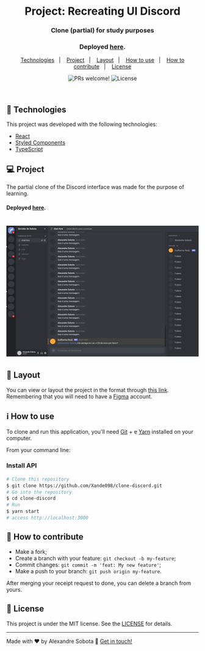 <h1 align="center">
    Project: Recreating UI Discord
    <h3 align="center">Clone (partial) for study purposes</h3>
    <h3 align="center">Deployed <a href="#">here</a>.</h3>
</h1>

<p align="center">
  <a href="#-technologies">Technologies</a>&nbsp;&nbsp;&nbsp;|&nbsp;&nbsp;&nbsp;
  <a href="#-project">Project</a>&nbsp;&nbsp;&nbsp;|&nbsp;&nbsp;&nbsp;
  <a href="#-layout">Layout</a>&nbsp;&nbsp;&nbsp;|&nbsp;&nbsp;&nbsp;
  <a href="#information_source-how-to-use">How to use</a>&nbsp;&nbsp;&nbsp;|&nbsp;&nbsp;&nbsp;
  <a href="#-how-to-contribute">How to contribute</a>&nbsp;&nbsp;&nbsp;|&nbsp;&nbsp;&nbsp;
  <a href="#memo-license">License</a>
</p>

<p align="center">
 <img src="https://img.shields.io/static/v1?label=PRs&message=welcome&color=7159c1&labelColor=000000" alt="PRs welcome!" />

  <img alt="License" src="https://img.shields.io/static/v1?label=license&message=MIT&color=7159c1&labelColor=000000">
</p>

<br>

## 🚀 Technologies

This project was developed with the following technologies:

- [React](https://reactjs.org)
- [Styled Components](https://github.com/styled-components/vscode-styled-components)
- [TypeScript](https://www.typescriptlang.org/)

## 💻 Project

The partial clone of the Discord interface was made for the purpose of learning.
<h4>Deployed <a href="#">here</a>.</h4>

<h1 align="center">
    <img alt="Clone-discord" title="Clone-discord" src="src/assets/clone-discord.svg" width="620px" />
</h1>

## 🔖 Layout

You can view or layout the project in the format through [this link](https://www.figma.com/file/ayVJ4uAsYvZ7DRfMEI3FSg/Clone-Discord?node-id=0%3A1). Remembering that you will need to have a [Figma](http://figma.com/) account.

## :information_source: How to use

To clone and run this application, you'll need [Git](https://git-scm.com) + e [Yarn](https://classic.yarnpkg.com/en/docs/install/#windows-stable) installed on your computer.

From your command line:

### Install API 
```bash
# Clone this repository
$ git clone https://github.com/Xande098/clone-discord.git
# Go into the repository
$ cd clone-discord
# Run
$ yarn start
# access http://localhost:3000
```

## 🤔 How to contribute

-  Make a fork;
-  Create a branch with your feature: `git checkout -b my-feature`;
-  Commit changes: `git commit -m 'feat: My new feature'`;
-  Make a push to your branch: `git push origin my-feature`.

After merging your receipt request to done, you can delete a branch from yours.

## :memo: License

This project is under the MIT license. See the [LICENSE](LICENSE.md) for details.

---

Made with ♥ by Alexandre Sobota :wave: [Get in touch!](https://www.linkedin.com/in/alexandre-sobota-95839ba2)
